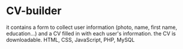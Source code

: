 # CV-builder
it contains a form to collect user information (photo, name, first name, education...) and a CV  filled in with each user's information. the CV is downloadable.
 HTML, CSS, JavaScript, PHP, MySQL



